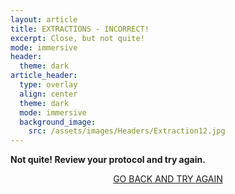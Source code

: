 ```yaml
---
layout: article
title: EXTRACTIONS - INCORRECT!
excerpt: Close, but not quite!
mode: immersive
header:
  theme: dark
article_header:
  type: overlay
  align: center
  theme: dark
  mode: immersive
  background_image:
    src: /assets/images/Headers/Extraction12.jpg
---
```


**Not quite! Review your protocol and try again.**


<p align="center">
<a class="button button--outline-primary button--pill" href="Supplies1">GO BACK AND TRY AGAIN</a></p>